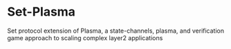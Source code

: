 # Set-Plasma
Set protocol extension of Plasma, a state-channels, plasma, and verification game approach to scaling complex layer2 applications
